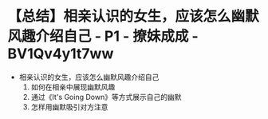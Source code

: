 # 【总结】相亲认识的女生，应该怎么幽默风趣介绍自己 - P1 - 撩妹成成 - BV1Qv4y1t7ww

-   相亲认识的女生，应该怎么幽默风趣介绍自己
    1.  如何在相亲中展现幽默风趣
    2.  通过《It's Going Down》等方式展示自己的幽默
    3.  怎样用幽默吸引对方注意